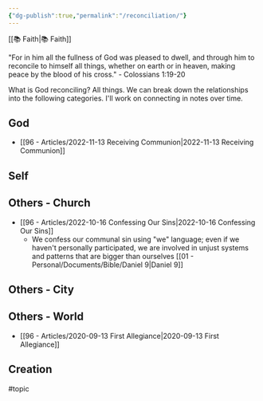 ```yaml
---
{"dg-publish":true,"permalink":"/reconciliation/"}
---
```



[[📚 Faith\|📚 Faith]]

"For in him all the fullness of God was pleased to dwell, and through him to reconcile to himself all things, whether on earth or in heaven, making peace by the blood of his cross." - Colossians 1:19-20

What is God reconciling? All things. We can break down the relationships into the following categories. I'll work on connecting in notes over time.

## God

* [[96 - Articles/2022-11-13 Receiving Communion\|2022-11-13 Receiving Communion]]

## Self

## Others - Church

* [[96 - Articles/2022-10-16 Confessing Our Sins\|2022-10-16 Confessing Our Sins]]
    * We confess our communal sin using "we" language; even if we haven't personally participated, we are involved in unjust systems and patterns that are bigger than ourselves [[01 - Personal/Documents/Bible/Daniel 9\|Daniel 9]]

## Others - City

## Others - World

* [[96 - Articles/2020-09-13 First Allegiance\|2020-09-13 First Allegiance]]

## Creation

#topic 